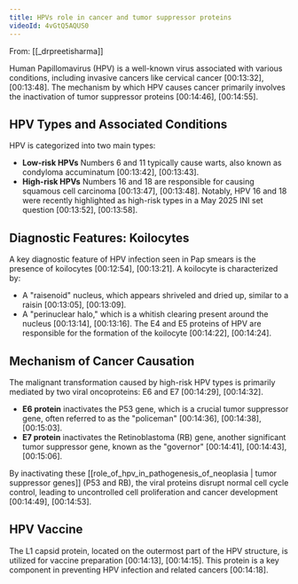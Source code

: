 ```yaml
---
title: HPVs role in cancer and tumor suppressor proteins
videoId: 4vGtQ5AQUS0
---
```


From: [[_drpreetisharma]] <br/> 

Human Papillomavirus (HPV) is a well-known virus associated with various conditions, including invasive cancers like cervical cancer <a class="yt-timestamp" data-t="00:13:32">[00:13:32]</a>, <a class="yt-timestamp" data-t="00:13:48">[00:13:48]</a>. The mechanism by which HPV causes cancer primarily involves the inactivation of tumor suppressor proteins <a class="yt-timestamp" data-t="00:14:46">[00:14:46]</a>, <a class="yt-timestamp" data-t="00:14:55">[00:14:55]</a>.

## HPV Types and Associated Conditions
HPV is categorized into two main types:
*   **Low-risk HPVs** Numbers 6 and 11 typically cause warts, also known as condyloma accuminatum <a class="yt-timestamp" data-t="00:13:42">[00:13:42]</a>, <a class="yt-timestamp" data-t="00:13:43">[00:13:43]</a>.
*   **High-risk HPVs** Numbers 16 and 18 are responsible for causing squamous cell carcinoma <a class="yt-timestamp" data-t="00:13:47">[00:13:47]</a>, <a class="yt-timestamp" data-t="00:13:48">[00:13:48]</a>. Notably, HPV 16 and 18 were recently highlighted as high-risk types in a May 2025 INI set question <a class="yt-timestamp" data-t="00:13:52">[00:13:52]</a>, <a class="yt-timestamp" data-t="00:13:58">[00:13:58]</a>.

## Diagnostic Features: Koilocytes
A key diagnostic feature of HPV infection seen in Pap smears is the presence of koilocytes <a class="yt-timestamp" data-t="00:12:54">[00:12:54]</a>, <a class="yt-timestamp" data-t="00:13:21">[00:13:21]</a>. A koilocyte is characterized by:
*   A "raisenoid" nucleus, which appears shriveled and dried up, similar to a raisin <a class="yt-timestamp" data-t="00:13:05">[00:13:05]</a>, <a class="yt-timestamp" data-t="00:13:09">[00:13:09]</a>.
*   A "perinuclear halo," which is a whitish clearing present around the nucleus <a class="yt-timestamp" data-t="00:13:14">[00:13:14]</a>, <a class="yt-timestamp" data-t="00:13:16">[00:13:16]</a>.
The E4 and E5 proteins of HPV are responsible for the formation of the koilocyte <a class="yt-timestamp" data-t="00:14:22">[00:14:22]</a>, <a class="yt-timestamp" data-t="00:14:24">[00:14:24]</a>.

## Mechanism of Cancer Causation
The malignant transformation caused by high-risk HPV types is primarily mediated by two viral oncoproteins: E6 and E7 <a class="yt-timestamp" data-t="00:14:29">[00:14:29]</a>, <a class="yt-timestamp" data-t="00:14:32">[00:14:32]</a>.
*   **E6 protein** inactivates the P53 gene, which is a crucial tumor suppressor gene, often referred to as the "policeman" <a class="yt-timestamp" data-t="00:14:36">[00:14:36]</a>, <a class="yt-timestamp" data-t="00:14:38">[00:14:38]</a>, <a class="yt-timestamp" data-t="00:15:03">[00:15:03]</a>.
*   **E7 protein** inactivates the Retinoblastoma (RB) gene, another significant tumor suppressor gene, known as the "governor" <a class="yt-timestamp" data-t="00:14:41">[00:14:41]</a>, <a class="yt-timestamp" data-t="00:14:43">[00:14:43]</a>, <a class="yt-timestamp" data-t="00:15:06">[00:15:06]</a>.

By inactivating these [[role_of_hpv_in_pathogenesis_of_neoplasia | tumor suppressor genes]] (P53 and RB), the viral proteins disrupt normal cell cycle control, leading to uncontrolled cell proliferation and cancer development <a class="yt-timestamp" data-t="00:14:49">[00:14:49]</a>, <a class="yt-timestamp" data-t="00:14:53">[00:14:53]</a>.

## HPV Vaccine
The L1 capsid protein, located on the outermost part of the HPV structure, is utilized for vaccine preparation <a class="yt-timestamp" data-t="00:14:13">[00:14:13]</a>, <a class="yt-timestamp" data-t="00:14:15">[00:14:15]</a>. This protein is a key component in preventing HPV infection and related cancers <a class="yt-timestamp" data-t="00:14:18">[00:14:18]</a>.